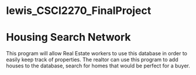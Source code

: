 # lewis_CSCI2270_FinalProject
# Housing Search Network

This program will allow Real Estate workers to use this database in order to easily keep track of properties. The realtor can use this program to add houses to the database, search for homes that would be perfect for a buyer.
